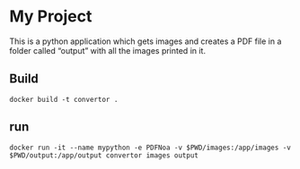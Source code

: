# My Project

This is a python application which gets images and creates a PDF file in a folder called “output” with all the images printed in it.

## Build

    docker build -t convertor .

## run
    docker run -it --name mypython -e PDFNoa -v $PWD/images:/app/images -v $PWD/output:/app/output convertor images output